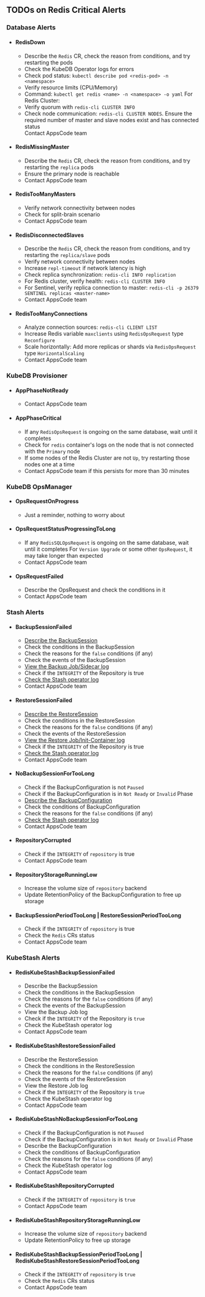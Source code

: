 ## TODOs on Redis Critical Alerts

### Database Alerts

- #### RedisDown
    - Describe the `Redis` CR, check the reason from conditions, and try restarting the pods
    - Check the KubeDB Operator logs for errors
    - Check pod status: `kubectl describe pod <redis-pod> -n <namespace>`
    - Verify resource limits (CPU/Memory)
    - Command: `kubectl get redis <name> -n <namespace> -o yaml`
      For Redis Cluster: 
    - Verify quorum with `redis-cli CLUSTER INFO`
    - Check node communication: `redis-cli CLUSTER NODES`. Ensure the required number of  master and slave nodes exist and has connected status  
     Contact AppsCode team
- #### RedisMissingMaster
    - Describe the `Redis` CR, check the reason from conditions, and try restarting the `replica` pods
    - Ensure the primary node is reachable
    - Contact AppsCode team
- #### RedisTooManyMasters
    - Verify network connectivity between nodes
    - Check for split-brain scenario
    - Contact AppsCode team
- #### RedisDisconnectedSlaves
    - Describe the `Redis` CR, check the reason from conditions, and try restarting the `replica/slave` pods
    - Verify network connectivity between nodes
    - Increase `repl-timeout` if network latency is high
    - Check replica synchronization: `redis-cli INFO replication`
    - For Redis cluster, verify health: `redis-cli CLUSTER INFO`
    - For Sentinel, verify replica connection to master: `redis-cli -p 26379 SENTINEL replicas <master-name>`
    - Contact AppsCode team
- #### RedisTooManyConnections
    - Analyze connection sources: `redis-cli CLIENT LIST`
    - Increase Redis variable `maxclients` using `RedisOpsRequest` type `Reconfigure`
    - Scale horizontally: Add more replicas or shards via `RedisOpsRequest` type `HorizontalScaling`
    - Contact AppsCode team

### KubeDB Provisioner

- #### AppPhaseNotReady
    - Contact AppsCode team
- #### AppPhaseCritical
    - If any `RedisOpsRequest` is ongoing on the same database, wait until it completes
    - Check for `redis` container's logs on the node that is not connected with the `Primary` node
    - If some nodes of the Redis Cluster are not `Up`, try restarting those nodes one at a time
    - Contact AppsCode team if this persists for more than 30 minutes

### KubeDB OpsManager

- #### OpsRequestOnProgress
    - Just a reminder, nothing to worry about
- #### OpsRequestStatusProgressingToLong
    - If any `RedisSQLOpsRequest` is ongoing on the same database, wait until it completes For `Version Upgrade` or some other `OpsRequest`, it may take longer than expected
    - Contact AppsCode team
- #### OpsRequestFailed
    - Describe the OpsRequest and check the conditions in it
    - Contact AppsCode team

### Stash Alerts
- #### BackupSessionFailed
    - [Describe the BackupSession](https://stash.run/docs/latest/guides/troubleshooting/how-to-troubleshoot/#describe-the-backupsession)
    - Check the conditions in the BackupSession
    - Check the reasons for the `false` conditions (if any)
    - Check the events of the BackupSession
    - [View the Backup Job/Sidecar log](https://stash.run/docs/latest/guides/troubleshooting/how-to-troubleshoot/#view-backup-jobsidecar-log)
    - Check if the `INTEGRITY` of the Repository is true
    - [Check the Stash operator log](https://stash.run/docs/latest/guides/troubleshooting/how-to-troubleshoot/#check-stash-operator-log)
    - Contact AppsCode team
- #### RestoreSessionFailed
    - [Describe the RestoreSession](https://stash.run/docs/latest/guides/troubleshooting/how-to-troubleshoot/#describe-the-restoresession)
    - Check the conditions in the RestoreSession
    - Check the reasons for the `false` conditions (if any)
    - Check the events of the RestoreSession
    - [View the Restore Job/Init-Container log](https://stash.run/docs/latest/guides/troubleshooting/how-to-troubleshoot/#view-restore-jobinit-container-log)
    - Check if the `INTEGRITY` of the Repository is true
    - [Check the Stash operator log](https://stash.run/docs/latest/guides/troubleshooting/how-to-troubleshoot/#check-stash-operator-log)
    - Contact AppsCode team
- #### NoBackupSessionForTooLong
    - Check if the BackupConfiguration is not `Paused`
    - Check if the BackupConfiguration is in `Not Ready` or `Invalid` Phase
    - [Describe the BackupConfiguration](https://stash.run/docs/latest/guides/troubleshooting/how-to-troubleshoot/#backupconfiguration-notready)
    - Check the conditions of BackupConfiguration
    - Check the reasons for the `false` conditions (if any)
    - [Check the Stash operator log](https://stash.run/docs/latest/guides/troubleshooting/how-to-troubleshoot/#check-stash-operator-log)
    - Contact AppsCode team
- #### RepositoryCorrupted
    - Check if the `INTEGRITY` of `repository` is true
    - Contact AppsCode team
- #### RepositoryStorageRunningLow
    - Increase the volume size of `repository` backend
    - Update RetentionPolicy of the BackupConfiguration to free up storage
- #### BackupSessionPeriodTooLong | RestoreSessionPeriodTooLong
    - Check if the `INTEGRITY` of `repository` is true
    - Check the `Redis` CRs status
    - Contact AppsCode team
  
### KubeStash Alerts
- #### RedisKubeStashBackupSessionFailed
    - Describe the BackupSession
    - Check the conditions in the BackupSession
    - Check the reasons for the `false` conditions (if any)
    - Check the events of the BackupSession
    - View the Backup Job log
    - Check if the `INTEGRITY` of the Repository is `true`
    - Check the KubeStash operator log
    - Contact AppsCode team
- #### RedisKubeStashRestoreSessionFailed
    - Describe the RestoreSession
    - Check the conditions in the RestoreSession
    - Check the reasons for the `false` conditions (if any)
    - Check the events of the RestoreSession
    - View the Restore Job log
    - Check if the `INTEGRITY` of the Repository is `true`
    - Check the KubeStash operator log
    - Contact AppsCode team
- #### RedisKubeStashNoBackupSessionForTooLong
    - Check if the BackupConfiguration is not `Paused`
    - Check if the BackupConfiguration is in `Not Ready` or `Invalid` Phase
    - Describe the BackupConfiguration
    - Check the conditions of BackupConfiguration
    - Check the reasons for the `false` conditions (if any)
    - Check the KubeStash operator log
    - Contact AppsCode team
- #### RedisKubeStashRepositoryCorrupted
    - Check if the `INTEGRITY` of `repository` is `true`
    - Contact AppsCode team
- #### RedisKubeStashRepositoryStorageRunningLow
    - Increase the volume size of `repository` backend
    - Update RetentionPolicy to free up storage
- #### RedisKubeStashBackupSessionPeriodTooLong | RedisKubeStashRestoreSessionPeriodTooLong
    - Check if the `INTEGRITY` of `repository` is `true`
    - Check the `Redis` CRs status
    - Contact AppsCode team
